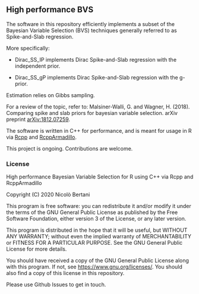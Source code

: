 ## High performance BVS

The software in this repository efficiently implements a subset of the Bayesian Variable Selection (BVS) techniques generally referred to as Spike-and-Slab regression.

More specifically:

* Dirac_SS_IP implements Dirac Spike-and-Slab regression with the independent prior.

* Dirac_SS_gP implements Dirac Spike-and-Slab regression with the g-prior.

Estimation relies on Gibbs sampling.

For a review of the topic, refer to:
Malsiner-Walli, G. and Wagner, H. (2018). Comparing spike and slab priors for bayesian variable selection. arXiv preprint [arXiv:1812.07259](https://arxiv.org/abs/1812.07259).

The software is written in C++ for performance, and is meant for usage in R via [Rcpp](https://cran.r-project.org/web/packages/Rcpp/index.html) and [RcppArmadillo](https://cran.r-project.org/web/packages/RcppArmadillo/index.html).

This project is ongoing. Contributions are welcome.

### License

High performance Bayesian Variable Selection for R using C++ via Rcpp and RcppArmadillo

Copyright (C) 2020  Nicolò Bertani

This program is free software: you can redistribute it and/or modify it under the terms of the GNU General Public License as published by the Free Software Foundation, either version 3 of the License, or any later version.

This program is distributed in the hope that it will be useful, but WITHOUT ANY WARRANTY; without even the implied warranty of MERCHANTABILITY or FITNESS FOR A PARTICULAR PURPOSE.  See the GNU General Public License for more details.

You should have received a copy of the GNU General Public License along with this program.  If not, see <https://www.gnu.org/licenses/>. You should also find a copy of this license in this repository.

Please use Github Issues to get in touch.

